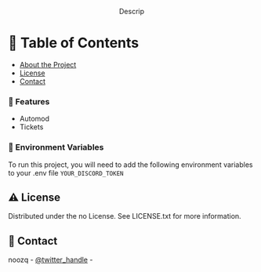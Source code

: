 <div align='center'>

<p>Descrip</p>



</div>

# :notebook_with_decorative_cover: Table of Contents

- [About the Project](#star2-about-the-project)
- [License](#warning-license)
- [Contact](#handshake-contact)


### :dart: Features
- Automod
- Tickets


### :key: Environment Variables
To run this project, you will need to add the following environment variables to your .env file
`YOUR_DISCORD_TOKEN`



## :warning: License

Distributed under the no License. See LICENSE.txt for more information.

## :handshake: Contact

noozq - [@twitter_handle](noozq) -
